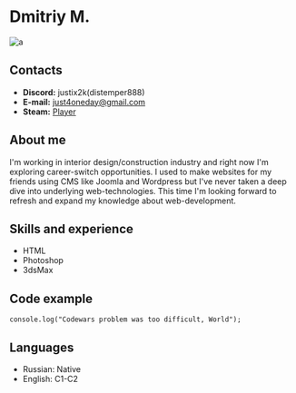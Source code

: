 # Dmitriy M.
![a](https://user-images.githubusercontent.com/119881910/206926768-46fe0a3b-4378-453f-a622-5db157ea2470.jpg)
## Contacts
* __Discord:__ justix2k(distemper888)
* __E-mail:__ just4oneday@gmail.com
* __Steam:__ [Player](https://steamcommunity.com/profiles/76561198028818472/)
## About me
I'm working in interior design/construction industry and right now I'm exploring career-switch opportunities. I used to make websites for my friends using CMS like Joomla and Wordpress but I've never taken a deep dive into underlying web-technologies. This time I'm looking forward to refresh and expand my knowledge about web-development.
## Skills and experience
* HTML
* Photoshop
* 3dsMax
## Code example
`console.log("Codewars problem was too difficult, World");`
## Languages
* Russian: Native
* English: C1-C2
